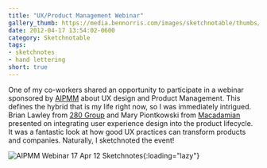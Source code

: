 ```yaml
---
title: "UX/Product Management Webinar"
gallery_thumb: https://media.bennorris.com/images/sketchnotable/thumbs/aipmm-2012-sketchnote.jpg
date: 2012-04-17 13:54:02-0600
category: Sketchnotable
tags:
- sketchnotes
- hand lettering
short: true
---
```


One of my co-workers shared an opportunity to participate in a webinar sponsored by <a href="http://www.aipmm.com/" target="_blank">AIPMM</a> about UX design and Product Management. This defines the hybrid that is my life right now, so I was immediately intrigued. Brian Lawley from <a href="http://www.280group.com/" target="_blank">280 Group</a> and Mary Piontkowski from <a href="http://www.macadamian.com/" target="_blank">Macadamian</a> presented on integrating user experience design into the product lifecycle. It was a fantastic look at how good UX practices can transform products and companies. Naturally, I sketchnoted the event!

![AIPMM Webinar 17 Apr 12 Sketchnotes](https://media.bennorris.com/images/sketchnotable/general/aipmm-2012-sketchnote.jpg){:loading="lazy"}

